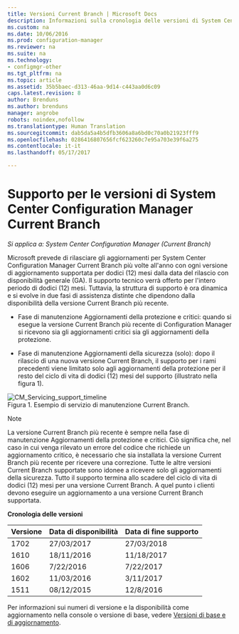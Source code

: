 ```yaml
---
title: Versioni Current Branch | Microsoft Docs
description: Informazioni sulla cronologia delle versioni di System Center Configuration Manager e sulle fasi del servizio offerto.
ms.custom: na
ms.date: 10/06/2016
ms.prod: configuration-manager
ms.reviewer: na
ms.suite: na
ms.technology:
- configmgr-other
ms.tgt_pltfrm: na
ms.topic: article
ms.assetid: 35b5baec-d313-46aa-9d14-c443aa0d6c09
caps.latest.revision: 8
author: Brenduns
ms.author: brenduns
manager: angrobe
robots: noindex,nofollow
ms.translationtype: Human Translation
ms.sourcegitcommit: dab5da5a4b5dfb3606a8a6bd0c70a0b21923fff9
ms.openlocfilehash: 0286416807656fcf623260c7e95a703e39f6a275
ms.contentlocale: it-it
ms.lasthandoff: 05/17/2017

---
```

# <a name="support-for-system-center-configuration-manager-current-branch-versions"></a>Supporto per le versioni di System Center Configuration Manager Current Branch

*Si applica a: System Center Configuration Manager (Current Branch)*

Microsoft prevede di rilasciare gli aggiornamenti per System Center Configuration Manager Current Branch più volte all'anno con ogni versione di aggiornamento supportata per dodici (12) mesi dalla data del rilascio con disponibilità generale (GA). Il supporto tecnico verrà offerto per l'intero periodo di dodici (12) mesi. Tuttavia, la struttura di supporto è ora dinamica e si evolve in due fasi di assistenza distinte che dipendono dalla disponibilità della versione Current Branch più recente.  

-   Fase di manutenzione Aggiornamenti della protezione e critici: quando si esegue la versione Current Branch più recente di Configuration Manager si ricevono sia gli aggiornamenti critici sia gli aggiornamenti della protezione.  

-   Fase di manutenzione Aggiornamenti della sicurezza (solo): dopo il rilascio di una nuova versione Current Branch, il supporto per i rami precedenti viene limitato solo agli aggiornamenti della protezione per il resto del ciclo di vita di dodici (12) mesi del supporto (illustrato nella figura 1).  

 ![CM&#95;Servicing&#95;support&#95;timeline](../../../core/servers/manage/media/CM_Servicing_support_timeline.png "CM_Servicing_support_timeline")  
Figura 1. Esempio di servizio di manutenzione Current Branch.

> [!NOTE]  
>  La versione Current Branch più recente è sempre nella fase di manutenzione Aggiornamenti della protezione e critici. Ciò significa che, nel caso in cui venga rilevato un errore del codice che richiede un aggiornamento critico, è necessario che sia installata la versione Current Branch più recente per ricevere una correzione. Tutte le altre versioni Current Branch supportate sono idonee a ricevere solo gli aggiornamenti della sicurezza. Tutto il supporto termina allo scadere del ciclo di vita di dodici (12) mesi per una versione Current Branch. A quel punto i clienti devono eseguire un aggiornamento a una versione Current Branch supportata.  

 **Cronologia delle versioni**  

|Versione|Data di disponibilità|Data di fine supporto|  
|-------------|-----------------------|----------------------|  
|1702|27/03/2017|27/03/2018|
|1610|18/11/2016|11/18/2017|
|1606|7/22/2016|7/22/2017|
|1602|11/03/2016|3/11/2017|
|1511|08/12/2015|12/8/2016|  




Per informazioni sui numeri di versione e la disponibilità come aggiornamento nella console o versione di base, vedere [Versioni di base e di aggiornamento](/sccm/core/servers/manage/updates#a-namebkmkbaselinesa-baseline-and-update-versions).

